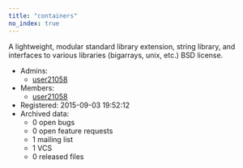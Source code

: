 ```yaml
---
title: "containers"
no_index: true
---
```


A lightweight, modular standard library extension, string library, and interfaces to various libraries (bigarrays, unix, etc.) BSD license.


* Admins:
  * [user21058](/users/user21058)
* Members:
  * [user21058](/users/user21058)
* Registered: 2015-09-03 19:52:12
* Archived data:
  * 0 open bugs
  * 0 open feature requests
  * 1 mailing list
  * 1 VCS
  * 0 released files
